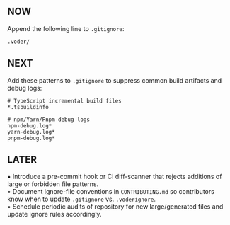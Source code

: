 ## NOW  
Append the following line to `.gitignore`:  
```
.voder/
```

## NEXT  
Add these patterns to `.gitignore` to suppress common build artifacts and debug logs:  
```
# TypeScript incremental build files
*.tsbuildinfo

# npm/Yarn/Pnpm debug logs
npm-debug.log*
yarn-debug.log*
pnpm-debug.log*
```

## LATER  
• Introduce a pre-commit hook or CI diff-scanner that rejects additions of large or forbidden file patterns.  
• Document ignore-file conventions in `CONTRIBUTING.md` so contributors know when to update `.gitignore` vs. `.voderignore`.  
• Schedule periodic audits of repository for new large/generated files and update ignore rules accordingly.